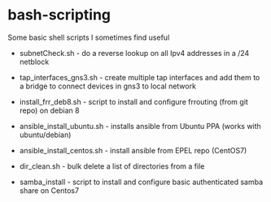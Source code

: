 # bash-scripting
Some basic shell scripts I sometimes find useful

- subnetCheck.sh - do a reverse lookup on all Ipv4 addresses in a /24 netblock

- tap_interfaces_gns3.sh - create multiple tap interfaces and add them to a bridge to connect devices in gns3 to local network

- install_frr_deb8.sh - script to install and configure frrouting (from git repo) on debian 8

- ansible_install_ubuntu.sh - installs ansible from Ubuntu PPA (works with ubuntu/debian)

- ansible_install_centos.sh - install ansible from EPEL repo (CentOS7)

- dir_clean.sh - bulk delete a list of directories from a file

- samba_install - script to install and configure basic authenticated samba share on Centos7
